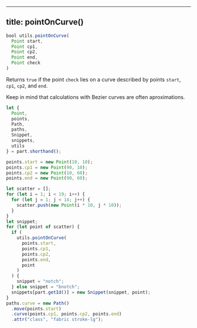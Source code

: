 ***

## title: pointOnCurve()

```js
bool utils.pointOnCurve(
  Point start, 
  Point cp1, 
  Point cp2, 
  Point end, 
  Point check
)
```

Returns `true` if the point `check` lies on a curve described by points `start`, `cp1`, `cp2`, and `end`.

<Note>

Keep in mind that calculations with Bezier curves are often aproximations.

</Note>

<Example part="utils_pointoncurve" caption="A Utils.pointOnCurve() example" />

```js
let {
  Point,
  points,
  Path,
  paths,
  Snippet,
  snippets,
  utils
} = part.shorthand();

points.start = new Point(10, 10);
points.cp1 = new Point(90, 10);
points.cp2 = new Point(10, 60);
points.end = new Point(90, 60);

let scatter = [];
for (let i = 1; i < 19; i++) {
  for (let j = 1; j < 14; j++) {
    scatter.push(new Point(i * 10, j * 10));
  }
}
let snippet;
for (let point of scatter) {
  if (
    utils.pointOnCurve(
      points.start,
      points.cp1,
      points.cp2,
      points.end,
      point
    )
  ) {
    snippet = "notch";
  } else snippet = "bnotch";
  snippets[part.getId()] = new Snippet(snippet, point);
}
paths.curve = new Path()
  .move(points.start)
  .curve(points.cp1, points.cp2, points.end)
  .attr("class", "fabric stroke-lg");
```

